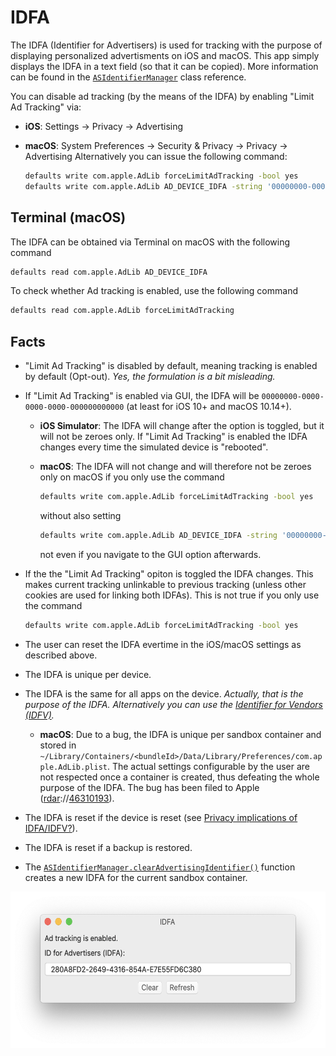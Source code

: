# IDFA

The IDFA (Identifier for Advertisers) is used for tracking with the purpose of displaying personalized advertisments on iOS and macOS. This app simply displays the IDFA in a text field (so that it can be copied). More information can be found in the [`ASIdentifierManager`](https://developer.apple.com/reference/adsupport/asidentifiermanager) class reference.

You can disable ad tracking (by the means of the IDFA) by enabling "Limit Ad Tracking" via:

- **iOS**: Settings → Privacy → Advertising

- **macOS**: System Preferences → Security & Privacy → Privacy → Advertising
  Alternatively you can issue the following command:

  ```sh
  defaults write com.apple.AdLib forceLimitAdTracking -bool yes
  defaults write com.apple.AdLib AD_DEVICE_IDFA -string '00000000-0000-0000-0000-000000000000'
  ```

## Terminal (macOS)

The IDFA can be obtained via Terminal on macOS with the following command

```sh
defaults read com.apple.AdLib AD_DEVICE_IDFA
```

To check whether Ad tracking is enabled, use the following command

```sh
defaults read com.apple.AdLib forceLimitAdTracking
```

## Facts

- "Limit Ad Tracking" is disabled by default, meaning tracking is enabled by default (Opt-out).
  *Yes, the formulation is a bit misleading.*

- If "Limit Ad Tracking" is enabled via GUI, the IDFA will be `00000000-0000-0000-0000-000000000000` (at least for iOS 10+ and macOS 10.14+).

  - **iOS Simulator**: The IDFA will change after the option is toggled, but it will not be zeroes only. If "Limit Ad Tracking" is enabled the IDFA changes every time the simulated device is "rebooted".
  - **macOS**: The IDFA will not change and will therefore not be zeroes only on macOS if you only use the command

    ```sh
    defaults write com.apple.AdLib forceLimitAdTracking -bool yes
    ```
    without also setting

    ```sh
    defaults write com.apple.AdLib AD_DEVICE_IDFA -string '00000000-0000-0000-0000-000000000000'
    ```
    not even if you navigate to the GUI option afterwards.

- If the the "Limit Ad Tracking" opiton is toggled the IDFA changes. This makes current tracking unlinkable to previous tracking (unless other cookies are used for linking both IDFAs). This is not true if you only use the command

  ```sh
  defaults write com.apple.AdLib forceLimitAdTracking -bool yes
  ```

- The user can reset the IDFA evertime in the iOS/macOS settings as described above.

- The IDFA is unique per device.

- The IDFA is the same for all apps on the device.
  *Actually, that is the purpose of the IDFA. Alternatively you can use the [Identifier for Vendors (IDFV)](https://developer.apple.com/reference/uikit/uidevice/1620059-identifierforvendor).*

  - **macOS**: Due to a bug, the IDFA is unique per sandbox container and stored in `~/Library/Containers/<bundleId>/Data/Library/Preferences/com.apple.AdLib.plist`. The actual settings configurable by the user are not respected once a container is created, thus defeating the whole purpose of the IDFA. The bug has been filed to Apple ([rdar](rdar://problem/46310193)://[46310193](http://www.openradar.me/radar?id=5055914377740288)).

- The IDFA is reset if the device is reset (see [Privacy implications of IDFA/IDFV?](http://security.stackexchange.com/a/22720/100009)).

- The IDFA is reset if a backup is restored.

- The [`ASIdentifierManager.clearAdvertisingIdentifier()`](https://developer.apple.com/documentation/adsupport/asidentifiermanager/2998811-clearadvertisingidentifier) function creates a new IDFA for the current sandbox container.

<img src="https://github.com/blochberger/IDFA/raw/master/screenshot.png" width="592px" height="250px" alt="Screenshot"/>